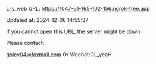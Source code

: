Lily_web URL: https://1047-61-165-102-156.ngrok-free.app

Updated at: 2024-12-08 14:55:37

If you cannot open this URL, the server might be down.

Please contact: 

goley04@foxmail.com Or Wechat:GL_yeaH